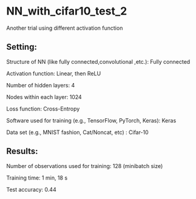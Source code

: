 # NN_with_cifar10_test_2
Another trial using different activation function


Setting:
--------------------
Structure of NN (like fully connected,convolutional ,etc.): Fully connected

Activation function: Linear, then ReLU

Number of hidden layers: 4

Nodes within each layer: 1024

Loss function: Cross-Entropy

Software used for training (e.g., TensorFlow, PyTorch, Keras): Keras

Data set (e.g., MNIST fashion, Cat/Noncat, etc) : Cifar-10

Results:
--------------------
Number of observations used for training: 128 (minibatch size)

Training time: 1 min, 18 s

Test accuracy: 0.44
